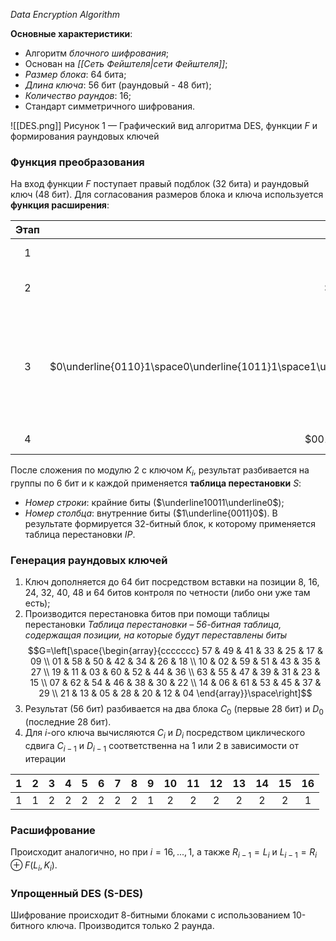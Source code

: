 *Data Encryption Algorithm*

**Основные характеристики**:
- Алгоритм *блочного шифрования*;
- Основан на *[[Сеть Фейштеля|сети Фейштеля]]*;
- *Размер блока*: 64 бита;
- *Длина ключа*: 56 бит (раундовый - 48 бит);
- *Количество раундов*: 16;
- Стандарт симметричного шифрования.

![[DES.png]]
Рисунок 1 — Графический вид алгоритма DES, функции $F$ и формирования раундовых ключей
### Функция преобразования

На вход функции $F$ поступает правый подблок (32 бита) и раундовый ключ (48 бит). Для согласования размеров блока и ключа используется **функция расширения**:

| Этап | Сообщение | Пояснение |
| :-: | :-: | :-: |
| 1 | $01101011\space10111111\space00110110\space10110010$ | Исходное сообщение |
| 2 | $0110\space1011\space1011\space1111\space0011\space0110\space1011\space0010$ | Сообщение разбивается на четверки |
| 3 | $0\underline{0110}1\space0\underline{1011}1\space1\underline{1011}1\space1\underline{1111}0\space1\underline{0011}0\space1\underline{0110}1\space0\underline{1011}0\space1\underline{0010}0$ | В конец четверки дописывается первый бит следующей, а в начало – последний бит предыдущей |
| 4 | $00110101\space01111101\space11111110\space10011010\space11010101\space10100100$ | Результат расширения |

После сложения по модулю $2$ с ключом $K_i$, результат разбивается на группы по 6 бит и к каждой применяется **таблица перестановки** $S$:
- *Номер строки*: крайние биты ($\underline10011\underline0$);
- *Номер столбца*: внутренние биты ($1\underline{0011}0$).
В результате формируется 32-битный блок, к которому применяется таблица перестановки $IP$.
### Генерация раундовых ключей

1. Ключ дополняется до 64 бит посредством вставки на позиции 8, 16, 24, 32, 40, 48 и 64 битов контроля по четности (либо они уже там есть);
2. Производится перестановка битов при помощи таблицы перестановки 
	*Таблица перестановки – 56-битная таблица, содержащая позиции, на которые будут переставлены биты* $$G=\left[\space{\begin{array}{ccccccc}
	57 & 49 & 41 & 33 & 25 & 17 & 09 \\
	01 & 58 & 50 & 42 & 34 & 26 & 18 \\
	10 & 02 & 59 & 51 & 43 & 35 & 27 \\
	19 & 11 & 03 & 60 & 52 & 44 & 36 \\
	63 & 55 & 47 & 39 & 31 & 23 & 15 \\
	07 & 62 & 54 & 46 & 38 & 30 & 22 \\
	14 & 06 & 61 & 53 & 45 & 37 & 29 \\
	21 & 13 & 05 & 28 & 20 & 12 & 04
	\end{array}}\space\right]$$
3. Результат (56 бит) разбивается на два блока $C_0$ (первые 28 бит) и $D_0$  (последние 28 бит).
4. Для $i$-ого ключа вычисляются $C_i$ и $D_i$ посредством циклического сдвига $С_{i-1}$ и $D_{i-1}$ соответственна на $1$ или $2$ в зависимости от итерации

| 1 | 2 | 3 | 4 | 5 | 6 | 7 | 8 | 9 | 10 | 11 | 12 | 13 | 14 | 15 | 16 |
| :-: | :-: | :-: | :-: | :-: | :-: | :-: | :-: | :-: | :-: | :-: | :-: | :-: | :-: | :-: | :-: |
| 1 | 1 | 2 | 2 | 2 | 2 | 2 | 2 | 1 | 2 | 2 | 2 | 2 | 2 | 2 | 1 |
### Расшифрование

Происходит аналогично, но при $i=16,...,1$, а также $R_{i-1}=L_i$ и $L_{i-1}=R_i\oplus{F(L_i, K_i)}$.
### Упрощенный DES (S-DES)

Шифрование происходит 8-битными блоками с использованием 10-битного ключа. Производится только 2 раунда.